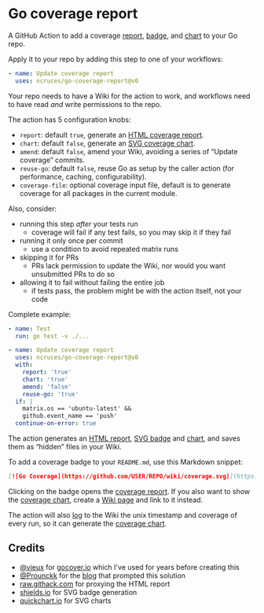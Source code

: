 # Go coverage report

A GitHub Action to add a coverage [report][1], [badge][2], and [chart][4] to your Go repo.

Apply it to your repo by adding this step to one of your workflows:

```yaml
- name: Update coverage report
  uses: ncruces/go-coverage-report@v0
```

Your repo needs to have a Wiki for the action to work,
and workflows need to have read _and_ write permissions to the repo.

The action has 5 configuration knobs:
- `report`: default `true`,
  generate an [HTML coverage report][1].
- `chart`: default `false`,
  generate an [SVG coverage chart][4].
- `amend`: default `false`,
  amend your Wiki, avoiding a series of “Update coverage” commits.
- `reuse-go`: default `false`,
  reuse Go as setup by the caller action
  (for performance, caching, configurability).
- `coverage-file`: optional coverage input file,
  default is to generate coverage for all packages in the current module.

Also, consider:
- running this step _after_ your tests run
  - coverage will fail if any test fails, so you may skip it if they fail
- running it only once per commit
  - use a condition to avoid repeated matrix runs
- skipping it for PRs
  - PRs lack permission to update the Wiki,
    nor would you want unsubmitted PRs to do so
- allowing it to fail without failing the entire job
  - if tests pass, the problem might be with the action itself, not your code

Complete example:

```yaml
- name: Test
  run: go test -v ./...

- name: Update coverage report
  uses: ncruces/go-coverage-report@v0
  with:
    report: 'true'
    chart: 'true'
    amend: 'false'
    reuse-go: 'true'
  if: |
    matrix.os == 'ubuntu-latest' &&
    github.event_name == 'push'  
  continue-on-error: true
```

The action generates an [HTML report][1], [SVG badge][2] and [chart][4],
and saves them as “hidden” files in your Wiki.

To add a coverage badge to your `README.md`, use this Markdown snippet:

```markdown
[![Go Coverage](https://github.com/USER/REPO/wiki/coverage.svg)](https://raw.githack.com/wiki/USER/REPO/coverage.html)
```

Clicking on the badge opens the [coverage report][1].
If you also want to show the [coverage chart][4],
create a [Wiki page][5] and link to it instead.

The action will also [log][3] to the Wiki the unix timestamp and coverage of every run,
so it can generate the [coverage chart][4].

[1]: https://raw.githack.com/wiki/ncruces/go-sqlite3/coverage.html
[2]: https://github.com/ncruces/go-sqlite3/wiki/coverage.svg
[3]: https://github.com/ncruces/go-sqlite3/wiki/coverage.log
[4]: https://github.com/ncruces/go-sqlite3/wiki/coverage-chart.svg
[5]: https://github.com/ncruces/go-sqlite3/wiki/Test-coverage-report

## Credits

- [@vieux](https://github.com/vieux/) for [gocover.io](https://github.com/vieux/gocover.io) which I've used for years before creating this
- [@Prounckk](https://github.com/Prounckk) for the [blog](https://eremeev.ca/posts/golang-test-coverage-github-action/) that prompted this solution
- [raw.githack.com](https://raw.githack.com/) for proxying the HTML report
- [shields.io](https://shields.io/) for SVG badge generation
- [quickchart.io](https://quickchart.io/) for SVG charts
